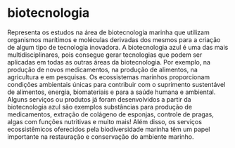 # biotecnologia
<!DOCTYPE html>
<html lang='pt-br'>
<head>
<meta charset='UTF-8'>
<title>biotecnologia azul</title>
<link rel='stylesheet' href='sty.css'>

Representa os estudos na área de biotecnologia marinha que utilizam organismos marítimos e moléculas derivadas dos mesmos para a criação de algum tipo de tecnologia inovadora. A biotecnologia azul é uma das mais multidisciplinares, pois consegue gerar tecnologias que podem ser aplicadas em todas as outras áreas da biotecnologia. Por exemplo, na produção de novos medicamentos, na produção de alimentos, na agricultura e em pesquisas.
Os ecossistemas marinhos proporcionam condições ambientais únicas para contribuir com o suprimento sustentável de alimentos, energia, biomateriais e para a saúde humana e ambiental. Alguns serviços ou produtos já foram desenvolvidos a partir da biotecnologia azul são exemplos substâncias para produção de medicamentos, extração de colágeno de esponjas, controle de pragas, algas com funções nutritivas e muito mais! Além disso, os serviços ecossistêmicos oferecidos pela biodiversidade marinha têm um papel importante na restauração e conservação do ambiente marinho.

